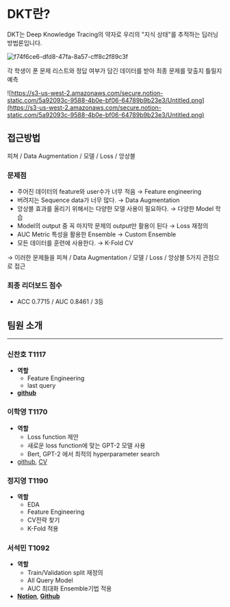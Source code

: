 # DKT란?

DKT는 Deep Knowledge Tracing의 약자로 우리의 "지식 상태"를 추적하는 딥러닝 방법론입니다.

![f74f6ce6-dfd8-47fa-8a57-cff8c2f89c3f](https://user-images.githubusercontent.com/59329586/122187046-a2340a80-cec9-11eb-890f-895cc77b428a.png)


각 학생이 푼 문제 리스트와 정답 여부가 담긴 데이터를 받아 최종 문제를 맞출지 틀릴지 예측

![https://s3-us-west-2.amazonaws.com/secure.notion-static.com/5a92093c-9588-4b0e-bf06-64789b9b23e3/Untitled.png](https://s3-us-west-2.amazonaws.com/secure.notion-static.com/5a92093c-9588-4b0e-bf06-64789b9b23e3/Untitled.png)

## 접근방법

피쳐 / Data Augmentation / 모델 / Loss / 앙상블

### 문제점

- 주어진 데이터의 feature와 user수가 너무 적음 → Feature engineering
- 버려지는 Sequence data가 너무 많다. → Data Augmentation
- 앙상블 효과를 올리기 위해서는 다양한 모델 사용이 필요하다. → 다양한 Model 학습
- Model의 output 중 꼭 마지막 문제의 output만 활용이 된다 → Loss 재정의
- AUC Metric 특성을 활용한 Ensemble → Custom Ensemble
- 모든 데이터를 훈련에 사용한다. → K-Fold CV

→ 이러한 문제들을 피쳐 / Data Augmentation / 모델 / Loss / 앙상블 5가지 관점으로 접근

### 최종 리더보드 점수

- ACC 0.7715 / AUC 0.8461 / 3등

## 팀원 소개

---

### 신찬호 T1117

- **역할**
    - Feature Engineering
    - last query
- [**github**](https://github.com/cha-no)

### 이학영 T1170

- **역할**
    - Loss function 제안
    - 새로운 loss function에 맞는 GPT-2 모델 사용
    - Bert, GPT-2 에서 최적의 hyperparameter search
- [github](https://github.com/HYLee1008), [CV](https://www.notion.so/50436491ab7a432b941c2d1f7faca6e2)

### 정지영 T1190

- **역할**
    - EDA
    - Feature Engineering
    - CV전략 찾기
    - K-Fold 적용

### 서석민 T1092

- **역할**
    - Train/Validation split 재정의
    - All Query Model
    - AUC 최대화 Ensemble기법 적용
- [**Notion**](https://www.notion.so/T_1092-4e5450cc96e04326a8377fbffc788376), [**Github**](https://github.com/min1321)
